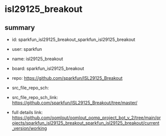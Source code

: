# isl29125_breakout
 
## summary 
* id: sparkfun_isl29125_breakout_sparkfun_isl29125_breakout
* user: sparkfun
* name: isl29125_breakout
* board: sparkfun_isl29125_breakout
* repo: https://github.com/sparkfun/ISL29125_Breakout



* src_file_repo_sch: 
* src_file_repo_sch_link: https://github.com/sparkfun/ISL29125_Breakout/tree/master/
* full details link: https://github.com/oomlout/oomlout_oomp_project_bot_v_2/tree/main/projects/sparkfun_isl29125_breakout_sparkfun_isl29125_breakout/current_version/working  








